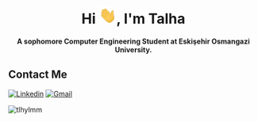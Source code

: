 <div align="center">
<h1 align="center">Hi <img width="35" src="https://github.com/1999AZZAR/1999AZZAR/blob/main/resources/img/waving.gif">, I'm Talha</h1>
<h4 align="center">A sophomore Computer Engineering Student at Eskişehir Osmangazi University.</h4>
</div>

## Contact Me
<a href="https://linkedin.com/in/tlhylmm"><img alt="Linkedin" title="Talha Yılmam Linkedin" src="https://img.shields.io/badge/LinkedIn-0077B5?style=for-the-badge&logo=linkedin&logoColor=white"></a>
<a href="mailto:tlhylmm@gmail.com"><img alt="Gmail" title="Talha Yılmam Gmail" src="https://img.shields.io/badge/Gmail-D14836?style=for-the-badge&logo=gmail&logoColor=white"></a>


<img align="center" src="https://github-readme-stats.vercel.app/api/top-langs/?username=tlhylmm&layout=compact&theme=gotham&hide=html&card_width=330" alt="tlhylmm" /></p>
